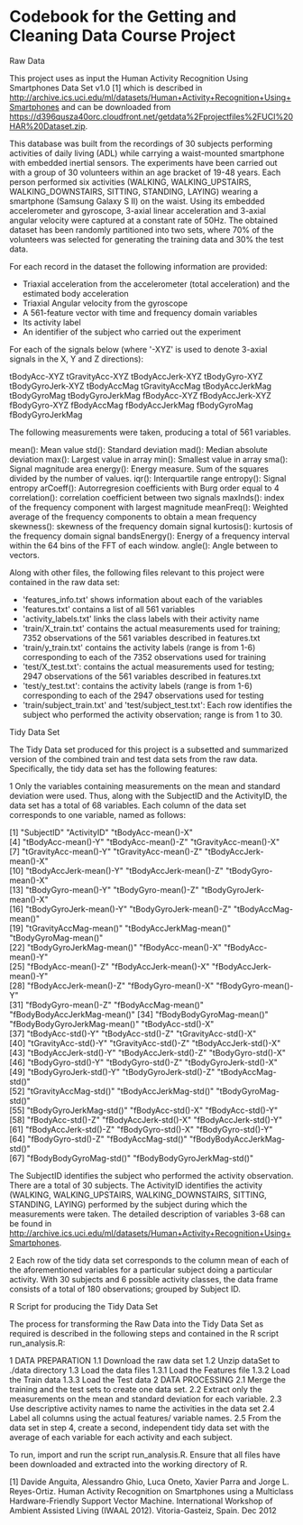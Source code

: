 # Codebook for the Getting and Cleaning Data Course Project

Raw Data

This project uses as input the Human Activity Recognition Using Smartphones Data Set v1.0 [1] which is described in http://archive.ics.uci.edu/ml/datasets/Human+Activity+Recognition+Using+Smartphones and can be downloaded from
https://d396qusza40orc.cloudfront.net/getdata%2Fprojectfiles%2FUCI%20HAR%20Dataset.zip.

This database was built from the recordings of 30 subjects performing activities of daily living (ADL) while carrying a waist-mounted smartphone with embedded inertial sensors. The experiments have been carried out with a group of 30 volunteers within an age bracket of 19-48 years. Each person performed six activities (WALKING, WALKING_UPSTAIRS, WALKING_DOWNSTAIRS, SITTING, STANDING, LAYING) wearing a smartphone (Samsung Galaxy S II) on the waist. Using its embedded accelerometer and gyroscope, 3-axial linear acceleration and 3-axial angular velocity were captured at a constant rate of 50Hz. The obtained dataset has been randomly partitioned into two sets, where 70% of the volunteers was selected for generating the training data and 30% the test data. 

For each record in the dataset the following information are provided: 
- Triaxial acceleration from the accelerometer (total acceleration) and the estimated body acceleration 
- Triaxial Angular velocity from the gyroscope 
- A 561-feature vector with time and frequency domain variables 
- Its activity label
- An identifier of the subject who carried out the experiment

For each of the signals below (where '-XYZ' is used to denote 3-axial signals in the X, Y and Z directions):

tBodyAcc-XYZ
tGravityAcc-XYZ
tBodyAccJerk-XYZ
tBodyGyro-XYZ
tBodyGyroJerk-XYZ
tBodyAccMag
tGravityAccMag
tBodyAccJerkMag
tBodyGyroMag
tBodyGyroJerkMag
fBodyAcc-XYZ
fBodyAccJerk-XYZ
fBodyGyro-XYZ
fBodyAccMag
fBodyAccJerkMag
fBodyGyroMag
fBodyGyroJerkMag

The following measurements were taken, producing a total of 561 variables.

mean(): Mean value
std(): Standard deviation
mad(): Median absolute deviation 
max(): Largest value in array
min(): Smallest value in array
sma(): Signal magnitude area
energy(): Energy measure. Sum of the squares divided by the number of values. 
iqr(): Interquartile range 
entropy(): Signal entropy
arCoeff(): Autorregresion coefficients with Burg order equal to 4
correlation(): correlation coefficient between two signals
maxInds(): index of the frequency component with largest magnitude
meanFreq(): Weighted average of the frequency components to obtain a mean frequency
skewness(): skewness of the frequency domain signal 
kurtosis(): kurtosis of the frequency domain signal 
bandsEnergy(): Energy of a frequency interval within the 64 bins of the FFT of each window.
angle(): Angle between to vectors.

Along with other files, the following files relevant to this project were contained in the raw data set:

- 'features_info.txt' shows information about each of the variables 
- 'features.txt' contains a list of all 561 variables
- 'activity_labels.txt' links the class labels with their activity name
- 'train/X_train.txt' contains the actual measurements used for training; 7352 observations of the 561 variables described in features.txt   
- 'train/y_train.txt' contains the activity labels (range is from 1-6) corresponding to each of the 7352 observations used for training
- 'test/X_test.txt': contains the actual measurements used for testing; 2947 observations of the 561 variables described in features.txt  
- 'test/y_test.txt': contains the activity labels (range is from 1-6) corresponding to each of the 2947 observations used for testing
- 'train/subject_train.txt' and 'test/subject_test.txt': Each row identifies the subject who performed the activity observation; range is from 1 to 30. 

Tidy Data Set

The Tidy Data set produced for this project is a subsetted and summarized version of the combined train and test data sets from the raw data. Specifically, the tidy data set has the following features:

1 Only the variables containing measurements on the mean and standard deviation were used. Thus, along with the SubjectID and the ActivityID, the data set has a total of 68 variables. Each column of the data set corresponds to one variable, named as follows: 

 [1] "SubjectID"                   "ActivityID"                  "tBodyAcc-mean()-X"          
 [4] "tBodyAcc-mean()-Y"           "tBodyAcc-mean()-Z"           "tGravityAcc-mean()-X"       
 [7] "tGravityAcc-mean()-Y"        "tGravityAcc-mean()-Z"        "tBodyAccJerk-mean()-X"      
[10] "tBodyAccJerk-mean()-Y"       "tBodyAccJerk-mean()-Z"       "tBodyGyro-mean()-X"         
[13] "tBodyGyro-mean()-Y"          "tBodyGyro-mean()-Z"          "tBodyGyroJerk-mean()-X"     
[16] "tBodyGyroJerk-mean()-Y"      "tBodyGyroJerk-mean()-Z"      "tBodyAccMag-mean()"         
[19] "tGravityAccMag-mean()"       "tBodyAccJerkMag-mean()"      "tBodyGyroMag-mean()"        
[22] "tBodyGyroJerkMag-mean()"     "fBodyAcc-mean()-X"           "fBodyAcc-mean()-Y"          
[25] "fBodyAcc-mean()-Z"           "fBodyAccJerk-mean()-X"       "fBodyAccJerk-mean()-Y"      
[28] "fBodyAccJerk-mean()-Z"       "fBodyGyro-mean()-X"          "fBodyGyro-mean()-Y"         
[31] "fBodyGyro-mean()-Z"          "fBodyAccMag-mean()"          "fBodyBodyAccJerkMag-mean()" 
[34] "fBodyBodyGyroMag-mean()"     "fBodyBodyGyroJerkMag-mean()" "tBodyAcc-std()-X"           
[37] "tBodyAcc-std()-Y"            "tBodyAcc-std()-Z"            "tGravityAcc-std()-X"        
[40] "tGravityAcc-std()-Y"         "tGravityAcc-std()-Z"         "tBodyAccJerk-std()-X"       
[43] "tBodyAccJerk-std()-Y"        "tBodyAccJerk-std()-Z"        "tBodyGyro-std()-X"          
[46] "tBodyGyro-std()-Y"           "tBodyGyro-std()-Z"           "tBodyGyroJerk-std()-X"      
[49] "tBodyGyroJerk-std()-Y"       "tBodyGyroJerk-std()-Z"       "tBodyAccMag-std()"          
[52] "tGravityAccMag-std()"        "tBodyAccJerkMag-std()"       "tBodyGyroMag-std()"         
[55] "tBodyGyroJerkMag-std()"      "fBodyAcc-std()-X"            "fBodyAcc-std()-Y"           
[58] "fBodyAcc-std()-Z"            "fBodyAccJerk-std()-X"        "fBodyAccJerk-std()-Y"       
[61] "fBodyAccJerk-std()-Z"        "fBodyGyro-std()-X"           "fBodyGyro-std()-Y"          
[64] "fBodyGyro-std()-Z"           "fBodyAccMag-std()"           "fBodyBodyAccJerkMag-std()"  
[67] "fBodyBodyGyroMag-std()"      "fBodyBodyGyroJerkMag-std()" 

The SubjectID identifies the subject who performed the activity observation. There are a total of 30 subjects.
The ActivityID identifies the activity (WALKING, WALKING_UPSTAIRS, WALKING_DOWNSTAIRS, SITTING, STANDING, LAYING) performed by the subject during which the measurements were taken.
The detailed description of variables 3-68 can be found in http://archive.ics.uci.edu/ml/datasets/Human+Activity+Recognition+Using+Smartphones.

2 Each row of the tidy data set corresponds to the column mean of each of the aforementioned variables for a particular subject doing a particular activity. With 30 subjects and 6 possible activity classes, the data frame consists of a total of 180 observations; grouped by Subject ID.

R Script for producing the Tidy Data Set

The process for transforming the Raw Data into the Tidy Data Set as required is described in the following steps and contained in the R script run_analysis.R:

1 DATA PREPARATION 
	1.1 Download the raw data set
	1.2 Unzip dataSet to ./data directory
	1.3 Load the data files
		1.3.1 Load the Features file
		1.3.2 Load the Train data
		1.3.3 Load the Test data
2 DATA PROCESSING 
	2.1 Merge the training and the test sets to create one data set.
	2.2 Extract only the measurements on the mean and standard deviation for each variable.
	2.3 Use descriptive activity names to name the activities in the data set
	2.4 Label all columns using the actual features/ variable names. 
	2.5 From the data set in step 4, create a second, independent tidy data set with the average of each variable for each activity and each subject.

To run, import and run the script run_analysis.R. Ensure that all files have been downloaded and extracted into the working directory of R.
	

[1] Davide Anguita, Alessandro Ghio, Luca Oneto, Xavier Parra and Jorge L. Reyes-Ortiz. Human Activity Recognition on Smartphones using a Multiclass Hardware-Friendly Support Vector Machine. International Workshop of Ambient Assisted Living (IWAAL 2012). Vitoria-Gasteiz, Spain. Dec 2012
